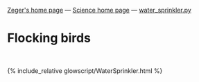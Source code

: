 [Zeger's home page](https://www.hendrikse.name/) &mdash; [Science home page](https://www.hendrikse.name/science/) &mdash; [water_sprinkler.py](glowscript/water_sprinkler.html)

# Flocking birds
<div class="header_line"><br/></div>

{% include_relative glowscript/WaterSprinkler.html %}
